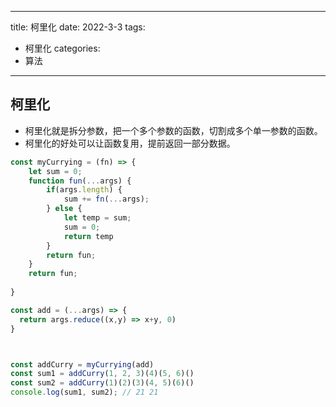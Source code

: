 
---
title: 柯里化
date: 2022-3-3
tags:
 - 柯里化
categories: 
 - 算法
---

## 柯里化

- 柯里化就是拆分参数，把一个多个参数的函数，切割成多个单一参数的函数。
- 柯里化的好处可以让函数复用，提前返回一部分数据。

```js
const myCurrying = (fn) => {
    let sum = 0;
    function fun(...args) {
        if(args.length) {
            sum += fn(...args);
        } else {
            let temp = sum;
            sum = 0;
            return temp
        }
        return fun;
    }
    return fun;
  
}

const add = (...args) => {
  return args.reduce((x,y) => x+y, 0)
}



const addCurry = myCurrying(add)
const sum1 = addCurry(1, 2, 3)(4)(5, 6)()
const sum2 = addCurry(1)(2)(3)(4, 5)(6)()
console.log(sum1, sum2); // 21 21
```
